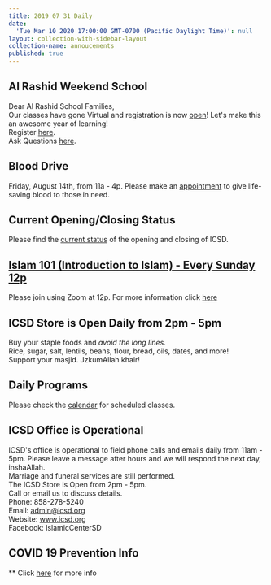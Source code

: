 ```yaml
---
title: 2019 07 31 Daily
date:
  'Tue Mar 10 2020 17:00:00 GMT-0700 (Pacific Daylight Time)': null
layout: collection-with-sidebar-layout
collection-name: annoucements
published: true
---
```

## Al Rashid Weekend School
Dear Al Rashid School Families,  
Our classes have gone Virtual and registration is now [open](https://www.icsd.org/events/al-rashid-virtual-academy)! Let's make this an awesome year of learning!  
Register [here](facebook.com/alrashidweekendschool).  
Ask Questions [here](alrashidweekendschool@gmail.com).  

## Blood Drive
Friday, August 14th, from 11a - 4p. Please make an [appointment](https://www.icsd.org/events/san-diego-blood-bank-blood-drive) to give life-saving blood to those in need.

## Current Opening/Closing Status
Please find the [current status](http://www.icsd.org/events/current-opening-status) of the opening and closing of ICSD.

## [Islam 101 (Introduction to Islam) - Every Sunday 12p](https://www.icsd.org/events/islam-101-introduction-to-islam-every-sunday-12p)
Please join using Zoom at 12p. For more information click [here](https://www.icsd.org/events/islam-101-introduction-to-islam-every-sunday-12p) 

## ICSD Store is Open Daily from 2pm - 5pm
Buy your staple foods and _avoid the long lines_.  
Rice, sugar, salt, lentils, beans, flour, bread, oils, dates, and more!  
Support your masjid. JzkumAllah khair!

## Daily Programs
Please check the [calendar](http://www.icsd.org/calendar) for scheduled classes.

## ICSD Office is Operational
ICSD's office is operational to field phone calls and emails daily from 11am - 5pm. Please leave a message after hours and we will respond the next day, inshaAllah.  
Marriage and funeral services are still performed.  
The ICSD Store is Open from 2pm - 5pm.  
Call or email us to discuss details.  
Phone: 858-278-5240  
Email: admin@icsd.org  
Website: www.icsd.org  
Facebook: IslamicCenterSD  

## COVID 19 Prevention Info
** Click [here](http://www.icsd.org/events/covid-19-prevention-info) for more info
